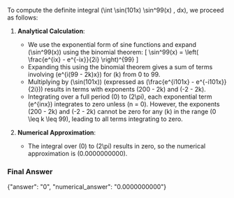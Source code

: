 To compute the definite integral \(\int \sin(101x) \sin^99(x) \, dx\), we proceed as follows:

1. **Analytical Calculation**:
   - We use the exponential form of sine functions and expand \(\sin^99(x)\) using the binomial theorem:
     \[
     \sin^99(x) = \left( \frac{e^{ix} - e^{-ix}}{2i} \right)^{99}
     \]
   - Expanding this using the binomial theorem gives a sum of terms involving \(e^{i(99 - 2k)x}\) for \(k\) from 0 to 99.
   - Multiplying by \(\sin(101x)\) (expressed as \(\frac{e^{i101x} - e^{-i101x}}{2i}\)) results in terms with exponents \(200 - 2k\) and \(-2 - 2k\).
   - Integrating over a full period \(0\) to \(2\pi\), each exponential term \(e^{inx}\) integrates to zero unless \(n = 0\). However, the exponents \(200 - 2k\) and \(-2 - 2k\) cannot be zero for any \(k\) in the range \(0 \leq k \leq 99\), leading to all terms integrating to zero.

2. **Numerical Approximation**:
   - The integral over \(0\) to \(2\pi\) results in zero, so the numerical approximation is \(0.0000000000\).

### Final Answer
{"answer": "0", "numerical_answer": "0.0000000000"}